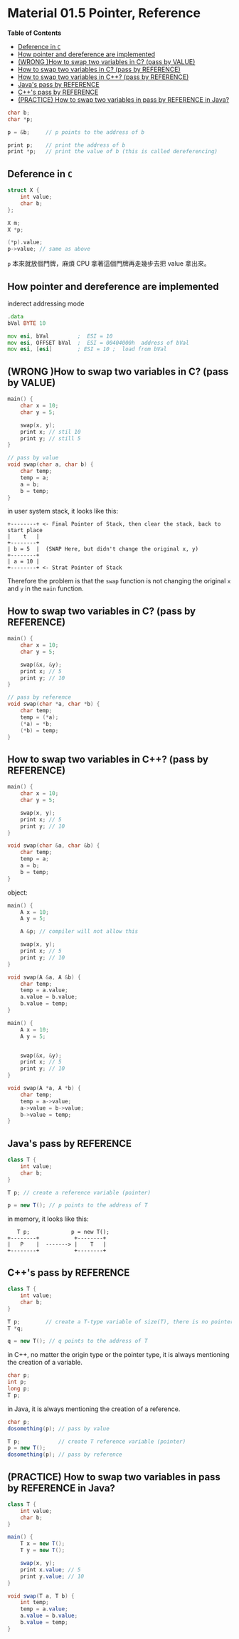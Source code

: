 # Material 01.5 Pointer, Reference  <!-- omit from toc --> 

**Table of Contents**
- [Deference in `C`](#deference-in-c)
- [How pointer and dereference are implemented](#how-pointer-and-dereference-are-implemented)
- [(WRONG )How to swap two variables in C? (pass by VALUE)](#wrong-how-to-swap-two-variables-in-c-pass-by-value)
- [How to swap two variables in C? (pass by REFERENCE)](#how-to-swap-two-variables-in-c-pass-by-reference)
- [How to swap two variables in C++? (pass by REFERENCE)](#how-to-swap-two-variables-in-c-pass-by-reference-1)
- [Java's pass by REFERENCE](#javas-pass-by-reference)
- [C++'s pass by REFERENCE](#cs-pass-by-reference)
- [(PRACTICE) How to swap two variables in pass by REFERENCE in Java?](#practice-how-to-swap-two-variables-in-pass-by-reference-in-java)

```c
char b;
char *p;

p = &b;     // p points to the address of b

print p;    // print the address of b
print *p;   // print the value of b (this is called dereferencing)
```

## Deference in `C`

```c
struct X {
    int value;
    char b;
};

X m;
X *p;

(*p).value;
p->value; // same as above
```

`p` 本來就放個門牌，麻煩 CPU 拿著這個門牌再走幾步去把 value 拿出來。

## How pointer and dereference are implemented

inderect addressing mode
```asm
.data
bVal BYTE 10

mov esi, bVal         ;  ESI = 10 
mov esi, OFFSET bVal  ;  ESI = 00404000h  address of bVal 
mov esi, [esi]        ; ESI = 10 ;  load from bVal
```

## (WRONG )How to swap two variables in C? (pass by VALUE)

```c
main() {
    char x = 10;
    char y = 5;

    swap(x, y);
    print x; // stil 10
    print y; // still 5
}

// pass by value
void swap(char a, char b) {
    char temp;
    temp = a;
    a = b;
    b = temp;
}
```

in user system stack, it looks like this:
```
+--------+ <- Final Pointer of Stack, then clear the stack, back to start place
|    t   |
+--------+
| b = 5  |  (SWAP Here, but didn't change the original x, y)
+--------+
| a = 10 |
+--------+ <- Strat Pointer of Stack
```

Therefore the problem is that the `swap` function is not changing the original `x` and `y` in the `main` function.

## How to swap two variables in C? (pass by REFERENCE)

```c
main() {
    char x = 10;
    char y = 5;

    swap(&x, &y);
    print x; // 5
    print y; // 10
}

// pass by reference
void swap(char *a, char *b) {
    char temp;
    temp = (*a);
    (*a) = *b;
    (*b) = temp;
}
```

## How to swap two variables in C++? (pass by REFERENCE)

```cpp
main() {
    char x = 10;
    char y = 5;

    swap(x, y);
    print x; // 5
    print y; // 10
}

void swap(char &a, char &b) {
    char temp;
    temp = a;
    a = b;
    b = temp;
}
```

object: 
```cpp
main() {
    A x = 10;
    A y = 5;

    A &p; // compiler will not allow this

    swap(x, y);
    print x; // 5
    print y; // 10
}

void swap(A &a, A &b) {
    char temp;
    temp = a.value;
    a.value = b.value;
    b.value = temp;
}
```

```cpp
main() {
    A x = 10;
    A y = 5;


    swap(&x, &y);
    print x; // 5
    print y; // 10
}

void swap(A *a, A *b) {
    char temp;
    temp = a->value;
    a->value = b->value;
    b->value = temp;
}
```

## Java's pass by REFERENCE

```java
class T {
    int value;
    char b;
}

T p; // create a reference variable (pointer)

p = new T(); // p points to the address of T
```

in memory, it looks like this:
```
   T p;             p = new T();
+--------+           +--------+
|   P    |  -------> |    T   |
+--------+           +--------+
```

## C++'s pass by REFERENCE

```cpp
class T {
    int value;
    char b;
}

T p;        // create a T-type variable of size(T), there is no pointer or reference
T *q;

q = new T(); // q points to the address of T
```

in C++, no matter the origin type or the pointer type, it is always mentioning the creation of a variable.

```cpp
char p;
int p;
long p;
T p;
```

in Java, it is always mentioning the creation of a reference.

```java
char p;
dosomething(p); // pass by value

T p;            // create T reference variable (pointer)
p = new T();
dosomething(p); // pass by reference
```

## (PRACTICE) How to swap two variables in pass by REFERENCE in Java?

```java
class T {
    int value;
    char b;
}

main() {
    T x = new T();
    T y = new T();

    swap(x, y);
    print x.value; // 5
    print y.value; // 10
}

void swap(T a, T b) {
    int temp;
    temp = a.value;
    a.value = b.value;
    b.value = temp;
}
```
